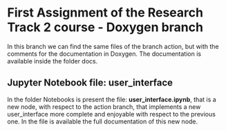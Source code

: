 # First Assignment of the Research Track 2 course - Doxygen branch

In this branch we can find the same files of the branch action, but with the comments for the documentation in Doxygen. The documentation is available inside the folder docs.

## Jupyter Notebook file: user_interface

In the folder Notebooks is present the file: **user_interface.ipynb**, that is a new node, with respect to the action branch, that implements a new user_interface more complete and enjoyable with respect to the previous one.
In the file is available the full documentation of this new node.
